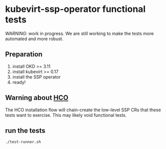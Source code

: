 # kubevirt-ssp-operator functional tests

*WARNING*: work in progress. We are still working to make the tests more automated and more robust.

## Preparation
1. install OKD >= 3.11
2. install kubevirt >= 0.17
4. install the SSP operator
3. ready!

## Warning about [HCO](https://github.com/kubevirt/hyperconverged-cluster-operator)

The HCO installation flow will chain-create the low-level SSP CRs that these tests want to exercise.
This may likely void functional tests.

## run the tests
```bash
./test-runner.sh
```
